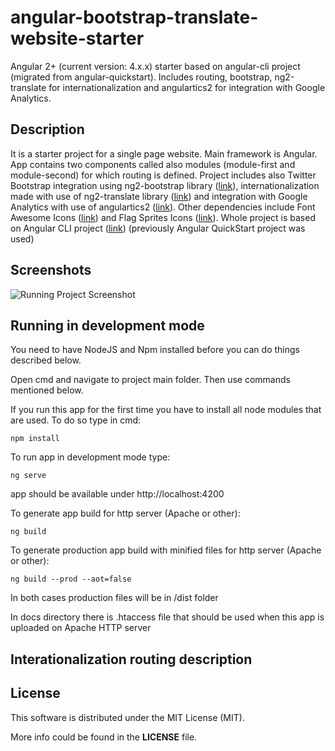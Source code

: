 # angular-bootstrap-translate-website-starter
Angular 2+ (current version: 4.x.x) starter based on angular-cli project (migrated from angular-quickstart). Includes routing, bootstrap, ng2-translate for internationalization and angulartics2 for integration with Google Analytics.

## Description

It is a starter project for a single page website. Main framework is Angular. App contains two components called also modules (module-first and module-second) for which routing is defined. Project includes also Twitter Bootstrap integration using ng2-bootstrap library ([link](https://github.com/valor-software/ng2-bootstrap)), internationalization made with use of ng2-translate library ([link](https://github.com/ngx-translate/core)) and integration with Google Analytics with use of angulartics2 ([link](https://github.com/angulartics/angulartics2)). Other dependencies include Font Awesome Icons ([link](http://fontawesome.io/icons/)) and Flag Sprites Icons ([link](https://www.flag-sprites.com/)). Whole project is based on Angular CLI project ([link](https://github.com/angular/angular-cli)) (previously Angular QuickStart project was used)

## Screenshots

![Running Project Screenshot](https://raw.githubusercontent.com/lukedd3/angular2-bootstrap-translate-website-starter/master/README%20assets/screenshot.png)

## Running in development mode

You need to have NodeJS and Npm installed before you can do things described below.

Open cmd and navigate to project main folder. Then use commands mentioned below.

If you run this app for the first time you have to install all node modules that are used. To do so type in cmd:
```
npm install
```

To run app in development mode type:
```
ng serve
```
app should be available under http://localhost:4200

To generate app build for http server (Apache or other):
```
ng build
```
To generate production app build with minified files for http server (Apache or other):
```
ng build --prod --aot=false
```

In both cases production files will be in /dist folder

In docs directory there is .htaccess file that should be used when this app is uploaded on Apache HTTP server

## Interationalization routing description

## License

This software is distributed under the MIT License (MIT).

More info could be found in the **LICENSE** file.

